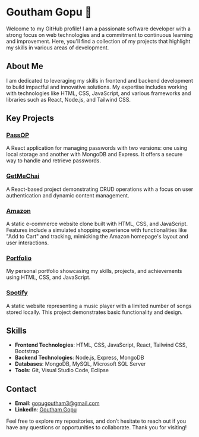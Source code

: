 # Goutham Gopu 👋

Welcome to my GitHub profile! I am a passionate software developer with a strong focus on web technologies and a commitment to continuous learning and improvement. Here, you'll find a collection of my projects that highlight my skills in various areas of development.

## About Me

I am dedicated to leveraging my skills in frontend and backend development to build impactful and innovative solutions. My expertise includes working with technologies like HTML, CSS, JavaScript, and various frameworks and libraries such as React, Node.js, and Tailwind CSS.

## Key Projects

### [PassOP](https://github.com/GouthamGopu/PassOP-localStorage)

A React application for managing passwords with two versions: one using local storage and another with MongoDB and Express. It offers a secure way to handle and retrieve passwords.

### [GetMeChai](https://github.com/GouthamGopu/GetMeChai)

A React-based project demonstrating CRUD operations with a focus on user authentication and dynamic content management.

### [Amazon](https://github.com/GouthamGopu/Amazon)

A static e-commerce website clone built with HTML, CSS, and JavaScript. Features include a simulated shopping experience with functionalities like "Add to Cart" and tracking, mimicking the Amazon homepage's layout and user interactions.

### [Portfolio](https://github.com/GouthamGopu/Portfolio)

My personal portfolio showcasing my skills, projects, and achievements using HTML, CSS, and JavaScript.

### [Spotify](https://github.com/GouthamGopu/Spotify)

A static website representing a music player with a limited number of songs stored locally. This project demonstrates basic functionality and design.

## Skills

- **Frontend Technologies**: HTML, CSS, JavaScript, React, Tailwind CSS, Bootstrap
- **Backend Technologies**: Node.js, Express, MongoDB
- **Databases**: MongoDB, MySQL, Microsoft SQL Server
- **Tools**: Git, Visual Studio Code, Eclipse

## Contact

- **Email**: [gopugoutham3@gmail.com](mailto:gopugoutham3@gmail.com)
- **LinkedIn**: [Goutham Gopu](https://www.linkedin.com/in/gouthamgopu/)

Feel free to explore my repositories, and don’t hesitate to reach out if you have any questions or opportunities to collaborate. Thank you for visiting!

